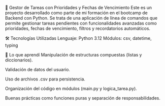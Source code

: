 🧭 Gestor de Tareas con Prioridades y Fechas de Vencimiento
Este es un proyecto desarrollado como parte de mi formación en el bootcamp de Backend con Python. Se trata de una aplicación de línea de comandos que permite gestionar tareas pendientes con funcionalidades avanzadas como prioridades, fechas de vencimiento, filtros y recordatorios automáticos.


🛠 Tecnologías Utilizadas
Lenguaje: Python 3.12
Módulos: csv, datetime, typing


🧠 Lo que aprendí
Manipulación de estructuras compuestas (listas y diccionarios).

Validación de datos del usuario.

Uso de archivos .csv para persistencia.

Organización del código en módulos (main.py y logica_tarea.py).

Buenas prácticas como funciones puras y separación de responsabilidades.